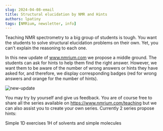 ```yaml
---
slug: 2024-04-08-email
title: Structural elucidation by NMR and Hints
authors: lpatiny
tags: [NMRium, newsletter, info]
---
```


Teaching NMR spectrometry to a big group of students is tough. You want the students to solve structural elucidation problems on their own. Yet, you can't explain the reasoning to each one.

In this new update of www.nmrium.com we propose a middle ground. The students can ask for hints to help them find the right answer. However, we want them to be aware of the number of wrong answers or hints they have asked for, and therefore, we display corresponding badges (red for wrong answers and orange for the number of hints).

![new-update](/newsletters/2024/april/new-update.png)

You may try by yourself and give us feedback. You are of course free to share all the series available on https://www.nmrium.com/teaching but we can also assist you to create your own series. Currently 2 series propose hints:

Simple 1D exercises
1H of solvents and simple molecules
